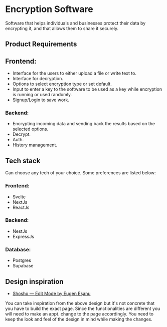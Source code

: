# Encryption Software

Software that helps individuals and businesses protect their data by encrypting it, and that allows them to share it securely.

## Product Requirements

## Frontend:

- Interface for the users to either upload a file or write text to.
- Interface for decryption.
- Options to select encryption type or set default.
- Input to enter a key to the software to be used as a key while encryption is running or used randomly.
- Signup/Login to save work.

### Backend:

- Encrypting incoming data and sending back the results based on the selected options.
- Decrypt.
- Auth.
- History management.

## Tech stack

Can choose any tech of your choice. Some preferences are listed below:

### Frontend:

- Svelte
- NextJs
- ReactJs

### Backend:

- NestJs
- ExpressJs

### Database:

- Postgres
- Supabase

## Design inspiration

- [Shosho — Edit Mode by Eugen Eşanu](https://dribbble.com/shots/14093098-Shosho-Edit-Mode/attachments/5714520?mode=media)

You can take inspiration from the above design but it's not concrete that you have to build the exact page. Since the functionalities are different you will need to make an appt. change to the page accordingly. You need to keep the look and feel of the design in mind while making the changes.
